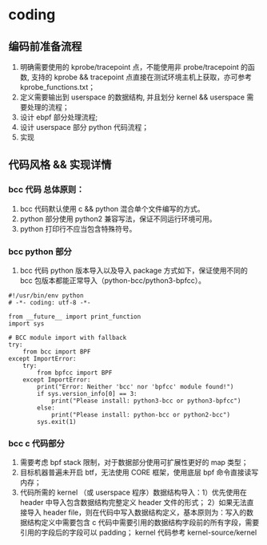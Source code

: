 # coding 

## 编码前准备流程
1. 明确需要使用的 kprobe/tracepoint 点，不能使用非 probe/tracepoint 的函数, 支持的 kprobe && tracepoint 点直接在测试环境主机上获取，亦可参考 kprobe_functions.txt；
2. 定义需要输出到 userspace 的数据结构, 并且划分 kernel && userspace 需要处理的流程；
3. 设计 ebpf 部分处理流程; 
4. 设计 userspace 部分 python 代码流程；
5. 实现

## 代码风格 && 实现详情
### bcc 代码 总体原则：
1. bcc 代码默认使用 c && python 混合单个文件编写的方式。
2. python 部分使用 python2 兼容写法，保证不同运行环境可用。
3. python 打印行不应当包含特殊符号。


### bcc python 部分
1. bcc 代码 python 版本导入以及导入 package 方式如下，保证使用不同的 bcc 包版本都能正常导入（python-bcc/python3-bpfcc）。
```
#!/usr/bin/env python
# -*- coding: utf-8 -*-

from __future__ import print_function
import sys

# BCC module import with fallback
try:
    from bcc import BPF
except ImportError:
    try:
        from bpfcc import BPF
    except ImportError:
        print("Error: Neither 'bcc' nor 'bpfcc' module found!")
        if sys.version_info[0] == 3:
            print("Please install: python3-bcc or python3-bpfcc")
        else:
            print("Please install: python-bcc or python2-bcc")
        sys.exit(1)
```


### bcc c 代码部分

1. 需要考虑 bpf stack 限制，对于数据部分使用可扩展性更好的 map 类型；
2. 目标机器普遍未开启 btf，无法使用 CORE 框架，使用底层 bpf 命令直接读写内存；
3. 代码所需的 kernel （或 userspace 程序）数据结构导入：1）优先使用在 header 中导入包含数据结构完整定义 header 文件的形式；
    2）如果无法直接导入 header file，则在代码中写入数据结构定义，基本原则为：写入的数据结构定义中需要包含 c 代码中需要引用的数据结构字段前的所有字段，需要引用的字段后的字段可以 padding；
   kernel 代码参考 kernel-source/kernel 